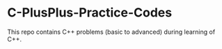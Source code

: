 # C-PlusPlus-Practice-Codes
This repo contains C++ problems (basic to advanced) during learning of C++.
